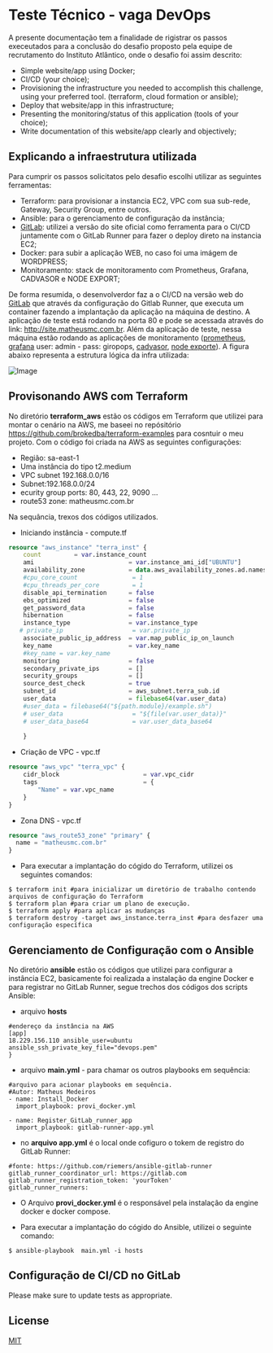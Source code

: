 # Teste Técnico - vaga DevOps 

A presente documentação tem a finalidade de rigistrar os passos execeutados para a conclusão do desafio proposto pela equipe de recrutamento do Instituto Atlântico, onde o desafio foi assim descrito:

- Simple website/app using Docker;
- CI/CD (your choice);
- Provisioning the infrastructure you needed to accomplish this challenge, using your
preferred tool. (terraform, cloud formation or ansible);
- Deploy that website/app in this infrastructure;
- Presenting the monitoring/status of this application (tools of your choice);
- Write documentation of this website/app clearly and objectively;

## Explicando a infraestrutura utilizada

Para cumprir os passos solicitatos pelo desafio escolhi utilizar as seguintes ferramentas:
* Terraform: para provisionar a instancia EC2, VPC com sua sub-rede, Gateway, Security Group, entre outros.
* Ansible: para o gerenciamento de configuração da instância;
* [GitLab](https://gitlab.com/): utilizei a versão do site oficial como ferramenta para o CI/CD juntamente com o GitLab Runner para fazer o deploy direto na instancia EC2;
* Docker: para subir a aplicação WEB, no caso foi uma imágem de WORDPRESS;
* Monitoramento: stack de monitoramento com Prometheus, Grafana, CADVASOR e NODE EXPORT;

De forma resumida, o desenvolverdor faz a o CI/CD na versão web do [GitLab](https://gitlab.com/) que através da configuração do Gitlab Runner, que executa um container fazendo a implantação da aplicação na máquina de destino. A aplicação de teste está rodando na porta 80 e pode se acessada através do link: http://site.matheusmc.com.br. Além da aplícação de teste, nessa máquina estão rodando as aplicações de monitoramento ([prometheus](http://18.229.156.110:9090/), [grafana](http://18.229.156.110:3000/) user: admin - pass: giropops, [cadvasor](http://18.229.156.110:8080/), [node exporte](http://18.229.156.110:9100/)). A figura abaixo representa a estrutura lógica da infra utilizada:

![Image](https://i.ibb.co/GvbCKpf/aws.png)



## Provisonando AWS com Terraform

No diretório **terraform_aws** estão os códigos em Terraform que utilizei para montar o cenário na AWS, me baseei no repósitório https://github.com/brokedba/terraform-examples para cosntuir o meu projeto. Com o código foi criada na AWS as seguintes configurações:

* Região: sa-east-1 
* Uma instância do tipo t2.medium
* VPC subnet 192.168.0.0/16
* Subnet:192.168.0.0/24
* ecurity group ports: 80, 443, 22, 9090 ...
* route53 zone: matheusmc.com.br

Na sequância, trexos dos códigos utilizados.

* Iniciando instância - compute.tf

```terraform
resource "aws_instance" "terra_inst" {
    count         = var.instance_count
    ami                          = var.instance_ami_id["UBUNTU"]
    availability_zone            = data.aws_availability_zones.ad.names[0]
    #cpu_core_count               = 1
    #cpu_threads_per_core         = 1
    disable_api_termination      = false
    ebs_optimized                = false
    get_password_data            = false
    hibernation                  = false
    instance_type                = var.instance_type
   # private_ip                   = var.private_ip
    associate_public_ip_address  = var.map_public_ip_on_launch
    key_name                     = var.key_name
    #key_name = var.key_name
    monitoring                   = false
    secondary_private_ips        = []
    security_groups              = []
    source_dest_check            = true
    subnet_id                    = aws_subnet.terra_sub.id
    user_data                    = filebase64(var.user_data)
    #user_data = filebase64("${path.module}/example.sh") 
    # user_data                   = "${file(var.user_data)}"
    # user_data_base64            = var.user_data_base64
    
    }
```

* Criação de VPC - vpc.tf

```terraform
resource "aws_vpc" "terra_vpc" {
    cidr_block                       = var.vpc_cidr
    tags                             = {
        "Name" = var.vpc_name
    }
}

```

* Zona DNS - vpc.tf

```terraform
resource "aws_route53_zone" "primary" {
  name = "matheusmc.com.br"
}
```

* Para executar a implantação do cógido do Terraform, utilizei os seguintes comandos:

```
$ terraform init #para inicializar um diretório de trabalho contendo arquivos de configuração do Terraform
$ terraform plan #para criar um plano de execução. 
$ terraform apply #para aplicar as mudanças 
$ terraform destroy -target aws_instance.terra_inst #para desfazer uma configuração específica
```

## Gerenciamento de Configuração com o Ansible

No diretório **ansible** estão os códigos que utilizei para configurar a instância EC2, basicamente foi realizada a instalação da engine Docker e para registrar  no GitLab Runner, segue trechos dos códigos dos scripts Ansible:

* arquivo **hosts**

```ansible
#endereço da instância na AWS
[app]
18.229.156.110 ansible_user=ubuntu ansible_ssh_private_key_file="devops.pem"
}
```
* arquivo **main.yml** - para chamar os outros playbooks em sequência:

```ansible
#arquivo para acionar playbooks em sequência.
#Autor: Matheus Medeiros
- name: Install_Docker
  import_playbook: provi_docker.yml

- name: Register_GitLab_runner_app
  import_playbook: gitlab-runner-app.yml
```

* no **arquivo app.yml** é o local onde cofiguro o tokem de registro do GitLab Runner:

```ansible
#fonte: https://github.com/riemers/ansible-gitlab-runner
gitlab_runner_coordinator_url: https://gitlab.com
gitlab_runner_registration_token: 'yourToken'
gitlab_runner_runners:
```

* O Arquivo **provi_docker.yml** é o responsável pela instalação da engine docker e docker compose.

* Para executar a implantação do cógido do Ansible, utilizei o seguinte comando:

```
$ ansible-playbook  main.yml -i hosts
```

## Configuração de CI/CD no GitLab


Please make sure to update tests as appropriate.

## License
[MIT](https://choosealicense.com/licenses/mit/)





























